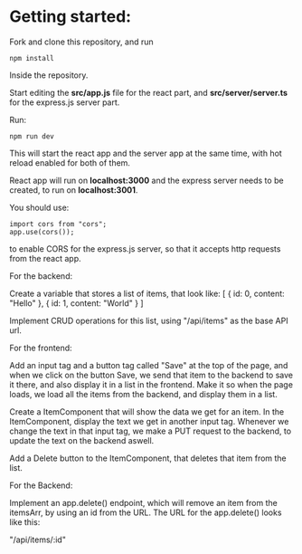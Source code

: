 # Getting started:
Fork and clone this repository, and run

    npm install

Inside the repository.

Start editing the **src/app.js** file for the react part, and **src/server/server.ts** for the express.js server part.

Run:

    npm run dev

This will start the react app and the server app at the same time, with hot reload enabled for both of them.

React app will run on **localhost:3000** and the express server needs to be created, to run on **localhost:3001**.

You should use:

    import cors from "cors";
    app.use(cors());

to enable CORS for the express.js server, so that it accepts http requests from the react app.

For the backend:

Create a variable that stores a list of items, that look like:
[
  {
    id: 0,
    content: "Hello"
  },
  {
    id: 1,
    content: "World"
  }
]

Implement CRUD operations for this list, using "/api/items" as the base API url.

For the frontend:

Add an input tag and a button tag called "Save" at the top of the page, and when we click on the button Save, we send that item to the backend to save it there, and also display it in a list in the frontend.
Make it so when the page loads, we load all the items from the backend, and display them in a list.

Create a ItemComponent that will show the data we get for an item.
In the ItemComponent, display the text we get in another input tag. Whenever we change the text in that input tag, we make a PUT request to the backend, to update the text on the backend aswell.

Add a Delete button to the ItemComponent, that deletes that item from the list.

For the Backend:

Implement an app.delete() endpoint, which will remove an item from the itemsArr, by using an id from the URL.
The URL for the app.delete() looks like this:

"/api/items/:id"
